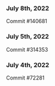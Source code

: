 ### July 8th, 2022

Commit #140681

### July 5th, 2022

Commit #314353


### July 4th, 2022

Commit #72281
